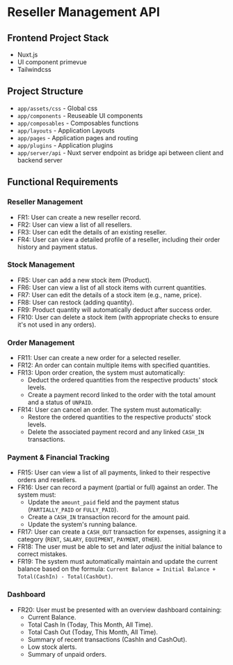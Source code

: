 # Reseller Management API

## Frontend Project Stack

- Nuxt.js
- UI component primevue
- Tailwindcss

## Project Structure

- `app/assets/css` - Global css
- `app/components` - Reuseable UI components
- `app/composables` - Composables functions
- `app/layouts` - Application Layouts
- `app/pages` - Application pages and routing
- `app/plugins` - Application plugins
- `app/server/api` - Nuxt server endpoint as bridge api between client and backend server

## Functional Requirements

### Reseller Management
*   FR1: User can create a new reseller record.
*   FR2: User can view a list of all resellers.
*   FR3: User can edit the details of an existing reseller.
*   FR4: User can view a detailed profile of a reseller, including their order history and payment status.

### Stock Management
*   FR5: User can add a new stock item (Product).
*   FR6: User can view a list of all stock items with current quantities.
*   FR7: User can edit the details of a stock item (e.g., name, price).
*   FR8: User can restock (adding quantity).
*   FR9: Product quantity will automatically deduct after success order.
*   FR10: User can delete a stock item (with appropriate checks to ensure it's not used in any orders).

### Order Management
*   FR11: User can create a new order for a selected reseller.
*   FR12: An order can contain multiple items with specified quantities.
*   FR13: Upon order creation, the system must automatically:
    *   Deduct the ordered quantities from the respective products' stock levels.
    *   Create a payment record linked to the order with the total amount and a status of `UNPAID`.
*   FR14: User can cancel an order. The system must automatically:
    *   Restore the ordered quantities to the respective products' stock levels.
    *   Delete the associated payment record and any linked `CASH_IN` transactions.

### Payment & Financial Tracking
*   FR15: User can view a list of all payments, linked to their respective orders and resellers.
*   FR16: User can record a payment (partial or full) against an order. The system must:
    *   Update the `amount_paid` field and the payment status (`PARTIALLY_PAID` or `FULLY_PAID`).
    *   Create a `CASH_IN` transaction record for the amount paid.
    *   Update the system's running balance.
*   FR17: User can create a `CASH_OUT` transaction for expenses, assigning it a category (`RENT`, `SALARY`, `EQUIPMENT`, `PAYMENT`, `OTHER`).
*   FR18: The user must be able to set and later *adjust* the initial balance to correct mistakes.
*   FR19: The system must automatically maintain and update the current balance based on the formula: `Current Balance = Initial Balance + Total(CashIn) - Total(CashOut)`.

### Dashboard
*   FR20: User must be presented with an overview dashboard containing:
    *   Current Balance.
    *   Total Cash In (Today, This Month, All Time).
    *   Total Cash Out (Today, This Month, All Time).
    *   Summary of recent transactions (CashIn and CashOut).
    *   Low stock alerts.
    *   Summary of unpaid orders.